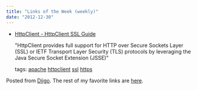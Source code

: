 ```yaml
---
title: "Links of the Week (weekly)"
date: "2012-12-30"
---
```


- [HttpClient - HttpClient SSL Guide](http://hc.apache.org/httpclient-3.x/sslguide.html)
    
    "HttpClient provides full support for HTTP over Secure Sockets Layer (SSL) or IETF Transport Layer Security (TLS) protocols by leveraging the Java Secure Socket Extension (JSSE)"
    
    tags: [apache](http://www.diigo.com/user/max_rohde/apache) [httpclient](http://www.diigo.com/user/max_rohde/httpclient) [ssl](http://www.diigo.com/user/max_rohde/ssl) [https](http://www.diigo.com/user/max_rohde/https)
    

Posted from [Diigo](http://www.diigo.com). The rest of my favorite links are [here](http://www.diigo.com/user/max_rohde).

